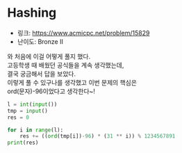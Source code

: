 # Hashing

- 링크: https://www.acmicpc.net/problem/15829
- 난이도: Bronze II

와 처음에 이걸 어떻게 풀지 했다.  
고등학생 때 배웠던 공식들을 계속 생각했는데,  
결국 궁금해서 답을 보았다.  
이렇게 풀 수 있구나를 생각했고 이번 문제의 핵심은  
ord(문자)-96이었다고 생각한다~!  

```python
l = int(input())
tmp = input()
res = 0

for i in range(l):
    res += ((ord(tmp[i])-96) * (31 ** i)) % 1234567891
print(res)
```
